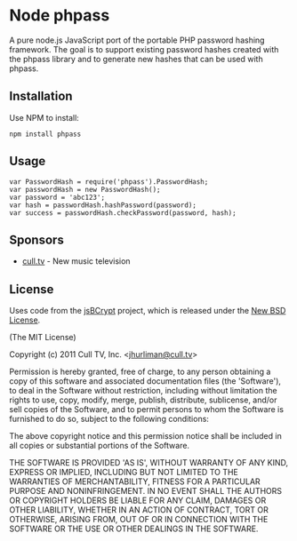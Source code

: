 # Node phpass #

A pure node.js JavaScript port of the portable PHP password hashing framework. 
The goal is to support existing password hashes created with the phpass library 
and to generate new hashes that can be used with phpass.

## Installation ##

Use NPM to install:

    npm install phpass

## Usage ##

    var PasswordHash = require('phpass').PasswordHash;
    var passwordHash = new PasswordHash();
    var password = 'abc123';
    var hash = passwordHash.hashPassword(password);
    var success = passwordHash.checkPassword(password, hash);

## Sponsors ##

* [cull.tv](http://cull.tv/) - New music television

## License ##

Uses code from the [jsBCrypt](http://code.google.com/p/javascript-bcrypt/) 
project, which is released under the 
[New BSD License](http://www.opensource.org/licenses/bsd-license.php).

(The MIT License)

Copyright (c) 2011 Cull TV, Inc. &lt;jhurliman@cull.tv&gt;

Permission is hereby granted, free of charge, to any person obtaining
a copy of this software and associated documentation files (the
'Software'), to deal in the Software without restriction, including
without limitation the rights to use, copy, modify, merge, publish,
distribute, sublicense, and/or sell copies of the Software, and to
permit persons to whom the Software is furnished to do so, subject to
the following conditions:

The above copyright notice and this permission notice shall be
included in all copies or substantial portions of the Software.

THE SOFTWARE IS PROVIDED 'AS IS', WITHOUT WARRANTY OF ANY KIND,
EXPRESS OR IMPLIED, INCLUDING BUT NOT LIMITED TO THE WARRANTIES OF
MERCHANTABILITY, FITNESS FOR A PARTICULAR PURPOSE AND NONINFRINGEMENT.
IN NO EVENT SHALL THE AUTHORS OR COPYRIGHT HOLDERS BE LIABLE FOR ANY
CLAIM, DAMAGES OR OTHER LIABILITY, WHETHER IN AN ACTION OF CONTRACT,
TORT OR OTHERWISE, ARISING FROM, OUT OF OR IN CONNECTION WITH THE
SOFTWARE OR THE USE OR OTHER DEALINGS IN THE SOFTWARE.
